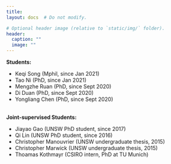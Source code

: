 ```yaml
---
title:
layout: docs  # Do not modify.

# Optional header image (relative to `static/img/` folder).
header:
  caption: ""
  image: ""
---
```

<b>Students: </b>
<br>
<ul>
<li>Keqi Song (Mphil, since Jan 2021)</li>
<li>Tao Ni (PhD, since Jan 2021)</li>
<li>Mengzhe Ruan (PhD, since Sept 2020)</li>
<li>Di Duan (PhD, since Sept 2020)</li>
<li>Yongliang Chen (PhD, since Sept 2020)</li>
</ul>
<br>
<b>Joint-supervised Students: </b>
<br>
<ul>
<li>Jiayao Gao (UNSW PhD student, since 2017)</li>
<li>Qi Lin (UNSW PhD student, since 2016)</li>
<li>Christopher Manouvrier (UNSW undergraduate thesis, 2015)</li>
<li>Christopher Marwick (UNSW undergraduate thesis, 2015)</li>
<li>Thoamas Kothmayr (CSIRO intern,  PhD at TU Munich)</li>
</ul>












